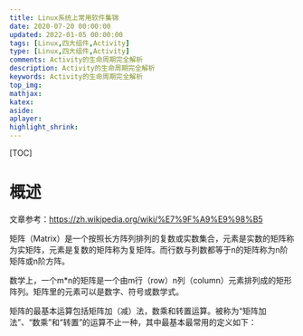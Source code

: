 ```yaml
---
title: Linux系统上常用软件集锦
date: 2020-07-20 00:00:00
updated: 2022-01-05 00:00:00
tags: [Linux,四大组件,Activity]
type: [Linux,四大组件,Activity]
comments: Activity的生命周期完全解析
description: Activity的生命周期完全解析
keywords: Activity的生命周期完全解析
top_img:
mathjax:
katex:
aside:
aplayer:
highlight_shrink:
---
```


[TOC]

# 概述

文章参考：https://zh.wikipedia.org/wiki/%E7%9F%A9%E9%98%B5

矩阵（Matrix）是一个按照长方阵列排列的复数或实数集合，元素是实数的矩阵称为实矩阵，元素是复数的矩阵称为复矩阵。而行数与列数都等于n的矩阵称为n阶矩阵或n阶方阵。

数学上，一个m*n的矩阵是一个由m行（row）n列（column）元素排列成的矩形阵列。矩阵里的元素可以是数字、符号或数学式。



矩阵的最基本运算包括矩阵加（减）法，数乘和转置运算。被称为“矩阵加法”、“数乘”和“转置”的运算不止一种，其中最基本最常用的定义如下：












